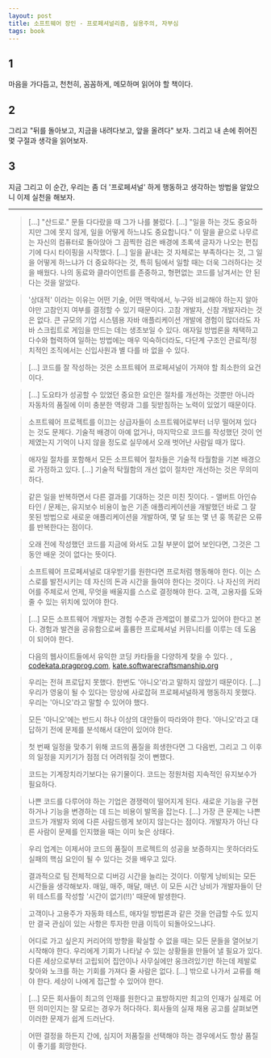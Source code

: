 ```yaml
---
layout: post
title: 소프트웨어 장인 - 프로페셔널리즘, 실용주의, 자부심
tags: book
---
```


## 1
마음을 가다듬고, 천천히, 꼼꼼하게, 메모하며 읽어야 할 책이다.

## 2
그리고 "뒤를 돌아보고, 지금을 내려다보고, 앞을 올려다" 보자. 그리고 내 손에 쥐어진 몇 구절과 생각을 읽어보자.

## 3
지금 그리고 이 순간, 우리는 좀 더 '프로페셔널' 하게 행동하고 생각하는 방법을 알았으니 이제 실천을 해보자.

----

> [...] "산드로." 문들 다다랐을 때 그가 나를 불렀다. [...] "일을 하는 것도 중요하지만 그에 못지 않게, 일을 어떻게 하느냐도 중요합니다." 이 말을 끝으로 나무르는 자신의 컴퓨터로 돌아앉아 그 끔찍한 검은 배경에 초록색 글자가 나오는 편집기에 다시 타이핑을 시작했다. [...] 일을 끝내는 것 자체로는 부족하다는 것, 그 일을 어떻게 하느냐가 더 중요하다는 것, 특히 팀에서 일할 때는 더욱 그러하다는 것을 배웠다. 나의 동료와 클라이언트를 존중하고, 형편없는 코드를 남겨서는 안 된다는 것을 알았다.

> '상대적' 이라는 이유는 어떤 기술, 어떤 맥락에서, 누구와 비교해야 하는지 알아야만 고참인지 여부를 결정할 수 있기 때문이다. 고참 개발자, 신참 개발자라는 것은 없다. 큰 규모의 기업 시스템용 자바 애플리케이션 개발에 경험이 많더라도 자바 스크립트로 게임을 만드는 데는 생초보일 수 있다. 애자일 방법론을 채택하고 다수와 협력하여 일하는 방법에는 매우 익숙하더라도, 다단계 구조인 관료적/정치적인 조직에서는 신입사원과 별 다를 바 없을 수 있다.

> [...] 코드를 잘 작성하는 것은 소프트웨어 프로페셔널이 가져야 할 최소한의 요건이다.

> [...] 도요타가 성공할 수 있었던 중요한 요인은 절차를 개선하는 것뿐만 아니라 자동차의 품질에 이미 충분한 역량과 그를 뒷받침하는 노력이 있었기 때문이다.

> 소프트웨어 프로젝트를 이끄는 상급자들이 소프트웨어로부터 너무 떨어져 있다는 것도 문제다. 기술적 배경이 아예 없거나, 마지막으로 코드를 작성했던 것이 언제였는지 기억이 나지 않을 정도로 실무에서 오래 벗어난 사람일 때가 많다.

> 애자일 절차를 포함해서 모든 소프트웨어 절차들은 기술적 타월함을 기본 배경으로 가정하고 있다. [...] 기술적 탁월함의 개선 없이 절차만 개선하는 것은 무의미하다.

> 같은 일을 반복하면서 다른 결과를 기대하는 것은 미친 짓이다. - 앨버트 아인슈타인 / 문제는, 유지보수 비용이 높은 기존 애플리케이션을 개발했던 바로 그 잘못된 방법으로 새로운 애플리케이션을 개발하여, 몇 달 또는 몇 년 훙 똑같은 오류를 반복한다는 점이다.

> 오래 전에 작성했던 코드를 지금에 와서도 고칠 부분이 없어 보인다면, 그것은 그동안 배운 것이 없다는 뜻이다.

> 소프트웨어 프로페셔널로 대우받기를 원한다면 프로처럼 행동해야 한다. 이는 스스로를 발전시키는 데 자신의 돈과 시간을 들여야 한다는 것이다. 나 자신의 커리어를 주체로서 언제, 무엇을 배울지를 스스로 결정해야 한다. 고객, 고용자를 도와줄 수 있는 위치에 있어야 한다.

> [...] 모든 소프트웨어 개발자는 경험 수준과 관계없이 블로그가 있어야 한다고 본다. 경험과 발견을 공유함으로써 훌륭한 프로페셔널 커뮤니티를 이루는 데 도움이 되어야 한다.

> 다음의 웹사이트들에서 유익한 코딩 카타들을 다양하게 찾을 수 있다. , [codekata.pragprog.com](http://codekata.com/), [kate.softwarecraftsmanship.org](http://katas.softwarecraftsmanship.org/)

> 우리는 전혀 프로답지 못했다. 한번도 '아니오'라고 말하지 않았기 때문이다. [...] 우리가 영웅이 될 수 있다는 망상에 사로잡혀 프로페셔널하게 행동하지 못했다. 우리는 '아니오'라고 말할 수 있어야 했다.

> 모든 '아니오'에는 반드시 하나 이상의 대안들이 따라와야 한다. '아니오'라고 대답하기 전에 문제를 분석해서 대안이 있어야 한다.

> 첫 번째 일정을 맞추기 위해 코드의 품질을 희생한다면 그 다음번, 그리고 그 이후의 일정을 지키기가 점점 더 어려워질 것이 뻔했다.

> 코드는 기계장치라기보다는 유기물이다. 코드는 정원처럼 지속적인 유지보수가 필요하다.

> 나쁜 코드를 다루어야 하는 기업은 경쟁력이 떨어지게 된다. 새로운 기능을 구현하거나 기능을 변경하는 데 드는 비용이 발목을 잡는다. [...] 가장 큰 문제는 나쁜 코드가 개발자 외에 다른 사람드렝게 보이지 않는다는 점이다. 개발자가 아닌 다른 사람이 문제를 인지했을 때는 이미 늦은 상태다.

> 우리 업계는 이제서야 코드의 품질이 프로젝트의 성공을 보증하지는 못하더라도 실패의 핵심 요인이 될 수 있다는 것을 배우고 있다.

> 결과적으로 팀 전체적으로 디버깅 시간을 늘리는 것이다. 이렇게 낭비되는 모든 시간들을 생각해보자. 매일, 매주, 매달, 매년. 이 모든 시간 낭비가 개발자들이 단위 테스트를 작성할 '시간이 없기(!!)' 때문에 발생한다.

> 고객이나 고용주가 자동화 테스트, 애자일 방법론과 같은 것을 언급할 수도 있지만 결국 관심이 있는 사항은 투자한 만큼 이득이 되돌아오느냐다.

> 어디로 가고 싶은지 커리어의 방향을 확실할 수 없을 때는 모든 문들을 열어보기 시작해야 한다. 우리에게 기회가 나타날 수 있는 상황들을 만들어 낼 필요가 있다. 다른 세상으로부터 고립되어 집안이나 사무실에만 웅크려있기만 하는데 제발로 찾아와 노크를 하는 기회를 가져다 줄 사람은 없다. [...] 밖으로 나가서 교류를 해야 한다. 세상이 나에게 접근할 수 있어야 한다.

> [...] 모든 회사들이 최고의 인재를 원한다고 표방하지만 최고의 인재가 실제로 어떤 의미인지는 잘 모르는 경우가 허다하다. 회사들의 실재 채용 공고를 살펴보면 이러한 문제가 쉽게 드러난다.

> 어떤 결정을 하든지 간에, 심지어 저품질을 선택해야 하는 경우에서도 항상 품질이 좋기를 희망한다.

> 

